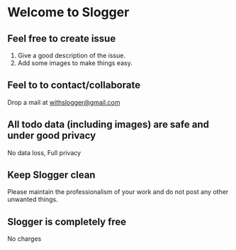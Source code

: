 # Welcome to Slogger


## Feel free to create issue
   1) Give a good description of the issue.
   2) Add some images to make things easy.

## Feel to to contact/collaborate
   Drop a mail at
   withslogger@gmail.com
   
## All todo data (including images) are safe and under good privacy
   No data loss, 
   Full privacy
   
## Keep Slogger clean
   Please maintain the professionalism of your work and do not post any other unwanted things.
   
## Slogger is completely free
   No charges
